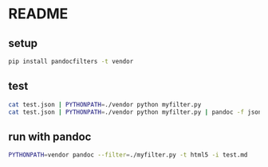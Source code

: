 README
======

setup
-----

```sh
pip install pandocfilters -t vendor
```

test
----

```sh
cat test.json | PYTHONPATH=./vendor python myfilter.py
cat test.json | PYTHONPATH=./vendor python myfilter.py | pandoc -f json -t html5 -
```

run with pandoc
---------------

```sh
PYTHONPATH=vendor pandoc --filter=./myfilter.py -t html5 -i test.md
```

